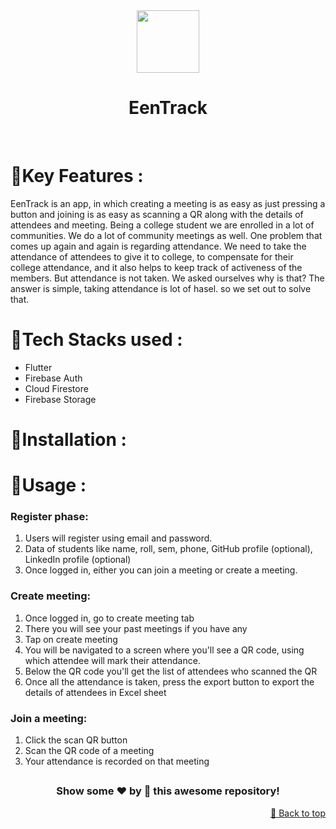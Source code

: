 <div align="center">
 <kbd><img src="https://github.com/statuscode-418/EenTrack/assets/124903208/5e584551-4c30-43e5-b28c-335b3e078211" width="100" height="100"/></kbd>
</div>
<h1 align="center"> EenTrack </h1>
<br>

# 📌Key Features :

EenTrack is an app, in which creating a meeting is as easy as just pressing a button and joining is as easy as scanning a QR along with the details of attendees and meeting. Being a college student we are enrolled in a lot of communities. We do a lot of community meetings as well. One problem that comes up again and again is regarding attendance. We need to take the attendance of attendees to give it to college, to compensate for their college attendance, and it also helps to keep track of activeness of the members. But attendance is not taken. We asked ourselves why is that? The answer is simple, taking attendance is lot of hasel. so we set out to solve that.


# 📌Tech Stacks used :
- Flutter 
- Firebase Auth
- Cloud Firestore
- Firebase Storage


# 📌Installation :

<!--Use the package manager [pip](https://pip.pypa.io/en/stable/) to install foobar.

```bash
pip install foobar
```-->

# 📌Usage :

### Register phase:
1. Users will register using email and password.
2. Data of students like name, roll, sem, phone, GitHub profile (optional), LinkedIn profile (optional)
3. Once logged in, either you can join a meeting or create a meeting.

### Create meeting:
1. Once logged in, go to create meeting tab
2. There you will see your past meetings if you have any
3. Tap on create meeting
4. You will be navigated to a screen where you'll see a QR code, using which attendee will mark their attendance.
5. Below the QR code you'll get the list of attendees who scanned the QR
6. Once all the attendance is taken, press the export button to export the details of attendees in Excel sheet

### Join a meeting:
1. Click the scan QR button
2. Scan the QR code of a meeting
3. Your attendance is recorded on that meeting



##

<h3 align="center">Show some ❤️ by 🌟 this awesome repository!</h3>
 <p align ="right"><a href="#top">🔼 Back to top</a></p>
 </div>
